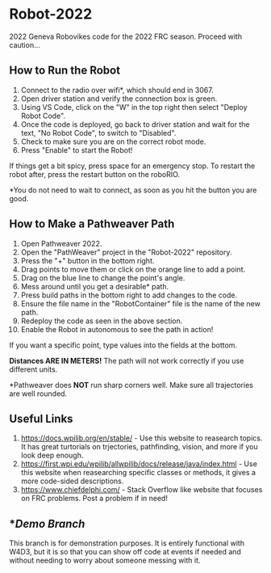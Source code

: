 # Robot-2022

2022 Geneva Robovikes code for the 2022 FRC season. Proceed with caution...

## **How to Run the Robot**
1) Connect to the radio over wifi*, which should end in 3067.
2) Open driver station and verify the connection box is green.
3) Using VS Code, click on the "W" in the top right then select "Deploy Robot Code".
4) Once the code is deployed, go back to driver station and wait for the text, "No Robot Code", to switch to "Disabled".
5) Check to make sure you are on the correct robot mode.
6) Press "Enable" to start the Robot!

If things get a bit spicy, press space for an emergency stop. To restart the robot after, press the restart button on the roboRIO.

*You do not need to wait to connect, as soon as you hit the button you are good.

## **How to Make a Pathweaver Path**
1) Open Pathweaver 2022.
2) Open the "PathWeaver" project in the "Robot-2022" repository.
3) Press the "+" button in the bottom right.
4) Drag points to move them or click on the orange line to add a point.
5) Drag on the blue line to change the point's angle.
6) Mess around until you get a desirable* path.
7) Press build paths in the bottom right to add changes to the code.
8) Ensure the file name in the "RobotContainer" file is the name of the new path.
9) Redeploy the code as seen in the above section.
10) Enable the Robot in autonomous to see the path in action!

If you want a specific point, type values into the fields at the bottom.

**Distances ARE IN METERS!** The path will not work correctly if you use different units.

*Pathweaver does **NOT** run sharp corners well. Make sure all trajectories are well rounded.

## **Useful Links**
1) https://docs.wpilib.org/en/stable/ - Use this website to reasearch topics. It has great turtorials on trjectories, pathfinding, vision, and more if you look deep enough.
2) https://first.wpi.edu/wpilib/allwpilib/docs/release/java/index.html - Use this website when reasearching specific classes or methods, it gives a more code-sided descriptions.
3) https://www.chiefdelphi.com/ - Stack Overflow like website that focuses on FRC problems. Post a problem if in need!


## **Demo Branch*

This branch is for demonstration purposes. It is entirely functional with W4D3, but it is so that you can show off code at events if needed and without needing to worry about someone messing with it.
